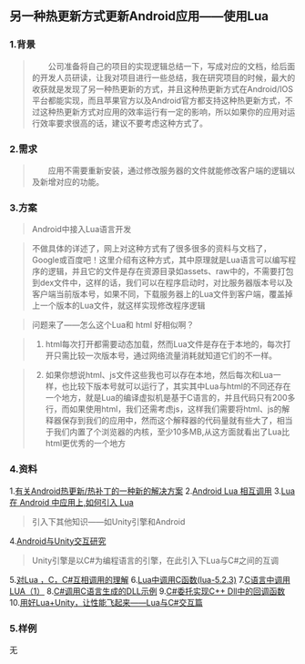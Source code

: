 ## 另一种热更新方式更新Android应用——使用Lua ##

### 1.背景 ###

> &emsp;&emsp;公司准备将自己的项目的实现逻辑总结一下，写成对应的文档，给后面的开发人员研读，让我对项目进行一些总结，我在研究项目的时候，最大的收获就是发现了另一种热更新的方式，并且这种热更新方式在Android/IOS平台都能实现，而且苹果官方以及Android官方都支持这种热更新方式，不过这种热更新方式对应用的效率运行有一定的影响，所以如果你的应用对运行效率要求很高的话，建议不要考虑这种方式了。

### 2.需求 ###

> &emsp;&emsp;应用不需要重新安装，通过修改服务器的文件就能修改客户端的逻辑以及新增对应的功能。

### 3.方案 ###

> Android中接入Lua语言开发

> 不做具体的详述了，网上对这种方式有了很多很多的资料与文档了，Google或百度吧！这里介绍有这种方式，其中原理就是Lua语言可以编写程序的逻辑，并且它的文件是存在资源目录如assets、raw中的，不需要打包到dex文件中，这样的话，我们可以在程序启动时，对比服务器版本号以及客户端当前版本号，如果不同，下载服务器上的Lua文件到客户端，覆盖掉上一个版本的Lua文件，就这样实现修改程序逻辑

> 问题来了——怎么这个Lua和 html 好相似啊？

> 1. html每次打开都需要动态加载，然而Lua文件是存在于本地的，每次打开只需比较一次版本号，通过网络流量消耗就知道它们的不一样。

> 2. 如果你想说html、js文件这些我也可以存在本地，然后每次和Lua一样，也比较下版本号就可以运行了，其实其中Lua与html的不同还存在一个地方，就是Lua的编译虚拟机是基于C语言的，并且代码只有200多行，而如果使用html，我们还需考虑js，这样我们需要将html、js的解释器保存到我们的应用中，然而这个解释器的代码量就有些大了，相当于我们内置了个浏览器的内核，至少10多MB,从这方面就看出了Lua比html更优秀的一个地方

### 4.资料 ###

1.<a href="http://nightfarmer.github.io/2016/08/10/luabridge/">有关Android热更新/热补丁的一种新的解决方案</a>
2.<a href="https://www.jianshu.com/p/908a1ac893bb">Android Lua 相互调用</a>
3.<a href="https://yongyu.itscoder.com/2018/04/16/yongyu_20180416_lua_android_one/">Lua 在 Android 中应用上,如何引入 Lua</a>

> 引入下其他知识——如Unity引擎和Android

4.<a href="https://blog.csdn.net/crazy1235/article/details/46733221">Android与Unity交互研究</a>

> Unity引擎是以C#为编程语言的引擎，在此引入下Lua与C#之间的互调

5.<a href="https://www.jianshu.com/p/b6b24cb910ed">对Lua ，C，C#互相调用的理解</a>
6.<a href="https://www.kancloud.cn/digest/luanote/119933">Lua中调用C函数(lua-5.2.3)</a>
7.<a href="https://blog.csdn.net/u013625451/article/details/78813422">C语言中调用LUA（1）</a>
8.<a href="http://www.voidcn.com/article/p-ssuodwzc-qh.html">C#调用C语言生成的DLL示例</a>
9.<a href="https://www.cnblogs.com/HappyEDay/p/7742890.html">C#委托实现C++ Dll中的回调函数</a>
10.<a href="https://blog.uwa4d.com/archives/USparkle_Lua.html">用好Lua+Unity，让性能飞起来——Lua与C#交互篇</a>

### 5.样例 ###

无